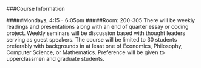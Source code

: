 ###Course Information

#####Mondays, 4:15 - 6:05pm
#####Room: 200-305
There will be weekly readings and presentations along with an end of quarter essay or coding project. Weekly seminars will be discussion based with thought leaders serving as guest speakers. The course will be limited to 30 students preferably with backgrounds in at least one of Economics, Philosophy, Computer Science, or Mathematics. Preference will be given to upperclassmen and graduate students.
